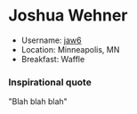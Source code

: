 # Joshua Wehner

* Username: [jaw6](https://github.com/jaw6)
* Location: Minneapolis, MN
* Breakfast: Waffle

### Inspirational quote

"Blah blah blah"
